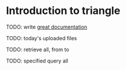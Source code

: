 # Introduction to triangle

TODO: write [great documentation](http://jacobian.org/writing/what-to-write/)

TODO: today's uploaded files

TODO: retrieve all, from to

TODO: specified query all

